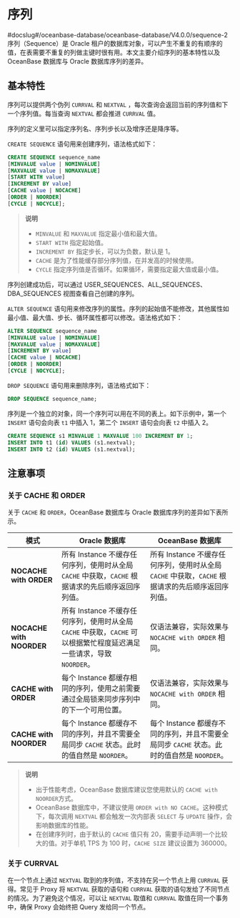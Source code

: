序列 
=======================
#docslug#/oceanbase-database/oceanbase-database/V4.0.0/sequence-2
序列（Sequence）是 Oracle 租户的数据库对象，可以产生不重复的有顺序的值，在表需要不重复的列做主键时很有用。本文主要介绍序列的基本特性以及 OceanBase 数据库与 Oracle 数据库序列的差异。

基本特性 
-------------

序列可以提供两个伪列 `CURRVAL` 和 `NEXTVAL` ，每次查询会返回当前的序列值和下一个序列值。每当查询 `NEXTVAL` 都会推进 `CURRVAL` 值。

序列的定义里可以指定序列名、序列步长以及增序还是降序等。

`CREATE SEQUENCE` 语句用来创建序列，语法格式如下：

```sql
CREATE SEQUENCE sequence_name
[MINVALUE value | NOMINVALUE]
[MAXVALUE value | NOMAXVALUE]
[START WITH value]
[INCREMENT BY value]
[CACHE value | NOCACHE]
[ORDER | NOORDER]
[CYCLE | NOCYCLE];
```


>**说明**
>
>* `MINVALUE` 和 `MAXVALUE` 指定最小值和最大值。
>* `START WITH` 指定起始值。
>* `INCREMENT BY` 指定步长，可以为负数，默认是 1。
>* `CACHE` 是为了性能缓存部分序列值，在并发高的时候使用。
>* `CYCLE` 指定序列值是否循环。如果循环，需要指定最大值或最小值。

  




序列创建成功后，可以通过 USER_SEQUENCES、ALL_SEQUENCES、DBA_SEQUENCES 视图查看自己创建的序列。

`​ALTER SEQUENCE` 语句用来修改序列的属性。序列的起始值不能修改，其他属性如最小值、最大值、步长、循环属性都可以修改。语法格式如下：

```sql
ALTER SEQUENCE sequence_name
[MINVALUE value | NOMINVALUE]
[MAXVALUE value | NOMAXVALUE]
[INCREMENT BY value]
[CACHE value | NOCACHE]
[ORDER | NOORDER]
[CYCLE | NOCYCLE];
```



`DROP SEQUENCE` 语句用来删除序列，语法格式如下：

```sql
DROP SEQUENCE sequence_name;
```



序列是一个独立的对象，同一个序列可以用在不同的表上。如下示例中，第一个 `INSERT` 语句会向表 `t1` 中插入 1，第二个 `INSERT` 语句会向表 `t2` 中插入 2。

```sql
CREATE SEQUENCE s1 MINVALUE 1 MAXVALUE 100 INCREMENT BY 1;
INSERT INTO t1 (id) VALUES (s1.nextval);
INSERT INTO t2 (id) VALUES (s1.nextval);
```





注意事项 
-------------

### 关于 CACHE 和 ORDER 

关于 `CACHE` 和 `ORDER`，OceanBase 数据库与 Oracle 数据库序列的差异如下表所示。


|          **模式**          |                                **Oracle 数据库**                                 |                       **OceanBase 数据库**                        |
|--------------------------|-------------------------------------------------------------------------------|----------------------------------------------------------------|
| **NOCACHE with ORDER**   | 所有 Instance 不缓存任何序列，使用时从全局 `CACHE` 中获取，`CACHE` 根据请求的先后顺序返回序列值。                | 所有 Instance 不缓存任何序列，使用时从全局 `CACHE` 中获取，`CACHE` 根据请求的先后顺序返回序列值。 |
| **NOCACHE with NOORDER** | 所有 Instance 不缓存任何序列，使用时从全局 `CACHE` 中获取，`CACHE` 可以根据繁忙程度延迟满足一些请求，导致 `NOORDER`。 | 仅语法兼容，实际效果与 `NOCACHE with ORDER` 相同。                           |
| **CACHE with ORDER**     | 每个 Instance 都缓存相同的序列，使用之前需要通过全局锁来同步序列中的下一个可用位置。                               | 仅语法兼容，实际效果与 `NOCACHE with ORDER` 相同。                           |
| **CACHE with NOORDER**   | 每个 Instance 都缓存不同的序列，并且不需要全局同步 `CACHE` 状态。此时的值自然是 `NOORDER`。                  | 每个 Instance 都缓存不同的序列，并且不需要全局同步 `CACHE` 状态。此时的值自然是 `NOORDER`。   |


>**说明**
>
>* 出于性能考虑，OceanBase 数据库建议您使用默认的 `CACHE with NOORDER`方式。
>* OceanBase 数据库中，不建议使用 `ORDER with NO CACHE`。这种模式下，每次调用 `NEXTVAL` 都会触发一次内部表 `SELECT` 与 `UPDATE` 操作，会影响数据库的性能。
>* 在创建序列时，由于默认的 `CACHE` 值只有 20，需要手动声明一个比较大的值。对于单机 TPS 为 100 时，`CACHE SIZE` 建议设置为 360000。

  




### 关于 CURRVAL 

在一个节点上通过 `NEXTVAL` 取到的序列值，不支持在另一个节点上用 `CURRVAL` 获得。常见于 Proxy 将 `NEXTVAL` 获取的语句和 `CURRVAL` 获取的语句发给了不同节点的情况。为了避免这个情况，可以让 `NEXTVAL` 取值和 `CURRVAL` 取值在同一个事务中，确保 Proxy 会始终把 Query 发给同一个节点。
